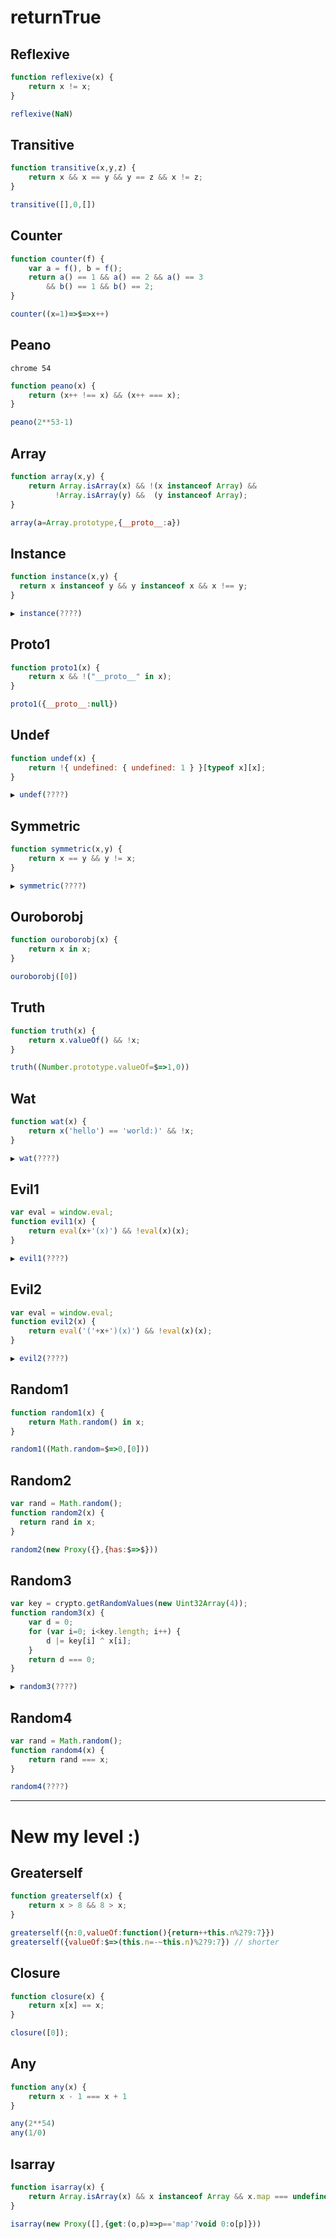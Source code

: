 # returnTrue

## Reflexive

```js
function reflexive(x) {
    return x != x;
}

reflexive(NaN)
```

## Transitive
```js
function transitive(x,y,z) {
    return x && x == y && y == z && x != z;
}

transitive([],0,[]) 
```

## Counter
```js
function counter(f) {
    var a = f(), b = f();
    return a() == 1 && a() == 2 && a() == 3
        && b() == 1 && b() == 2;
}

counter((x=1)=>$=>x++)
```

## Peano

`chrome 54`

```js
function peano(x) {
    return (x++ !== x) && (x++ === x);
}

peano(2**53-1)
```

## Array
```js
function array(x,y) {
    return Array.isArray(x) && !(x instanceof Array) &&
          !Array.isArray(y) &&  (y instanceof Array);
}

array(a=Array.prototype,{__proto__:a}) 
```

## Instance
```js
function instance(x,y) {
  return x instanceof y && y instanceof x && x !== y;
}

▶ instance(????)
```

## Proto1
```js
function proto1(x) {
    return x && !("__proto__" in x);
}

proto1({__proto__:null})
```

## Undef
```js
function undef(x) {
    return !{ undefined: { undefined: 1 } }[typeof x][x];
}

▶ undef(????)
```

## Symmetric
```js
function symmetric(x,y) {
    return x == y && y != x;
}

▶ symmetric(????)
```

## Ouroborobj
```js
function ouroborobj(x) {
    return x in x;
}

ouroborobj([0])
```


## Truth
```js
function truth(x) {
    return x.valueOf() && !x;
}

truth((Number.prototype.valueOf=$=>1,0))
```

## Wat
```js
function wat(x) {
    return x('hello') == 'world:)' && !x;
}

▶ wat(????)
```

## Evil1
```js
var eval = window.eval;
function evil1(x) {
    return eval(x+'(x)') && !eval(x)(x);
}

▶ evil1(????)
```

## Evil2
```js
var eval = window.eval;
function evil2(x) {
    return eval('('+x+')(x)') && !eval(x)(x);
}

▶ evil2(????)
```

## Random1
```js
function random1(x) {
    return Math.random() in x;
}

random1((Math.random=$=>0,[0])) 
```

## Random2
```js
var rand = Math.random();
function random2(x) {
  return rand in x;
}

random2(new Proxy({},{has:$=>$}))
```

## Random3
```js
var key = crypto.getRandomValues(new Uint32Array(4));
function random3(x) {
    var d = 0;
    for (var i=0; i<key.length; i++) {
        d |= key[i] ^ x[i];
    }
    return d === 0;
}

▶ random3(????)
```

## Random4
```js
var rand = Math.random();
function random4(x) {
    return rand === x;
}

random4(????)
```

----

# New my level :)

## Greaterself
```js
function greaterself(x) {
    return x > 8 && 8 > x;
}

greaterself({n:0,valueOf:function(){return++this.n%2?9:7}})
greaterself({valueOf:$=>(this.n=-~this.n)%2?9:7}) // shorter
```

## Closure
```js
function closure(x) {
    return x[x] == x;
}

closure([0]);
```

## Any
```js
function any(x) {
    return x - 1 === x + 1
}

any(2**54)
any(1/0)
```

## Isarray
```js
function isarray(x) {
    return Array.isArray(x) && x instanceof Array && x.map === undefined
}

isarray(new Proxy([],{get:(o,p)=>p=='map'?void 0:o[p]}))
```
